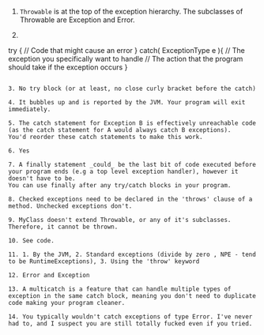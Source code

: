 
  1. `Throwable` is at the top of the exception hierarchy. The subclasses of Throwable are Exception and Error.
  
  2. ```java
  try {
  	// Code that might cause an error
  }
  catch( ExceptionType e ){ // The exception you specifically want to handle
    // The action that the program should take if the exception occurs
  }
  ```
  
  3. No try block (or at least, no close curly bracket before the catch)
  
  4. It bubbles up and is reported by the JVM. Your program will exit immediately.
  
  5. The catch statement for Exception B is effectively unreachable code (as the catch statement for A would always catch B exceptions). 
  You'd reorder these catch statements to make this work.
  
  6. Yes
  
  7. A finally statement _could_ be the last bit of code executed before your program ends (e.g a top level exception handler), however it doesn't have to be.
  You can use finally after any try/catch blocks in your program. 
  
  8. Checked exceptions need to be declared in the 'throws' clause of a method. Unchecked exceptions don't.
  
  9. MyClass doesn't extend Throwable, or any of it's subclasses. Therefore, it cannot be thrown.
  
  10. See code.
  
  11. 1. By the JVM, 2. Standard exceptions (divide by zero , NPE - tend to be RuntimeExceptions), 3. Using the 'throw' keyword
  
  12. Error and Exception
  
  13. A multicatch is a feature that can handle multiple types of exception in the same catch block, meaning you don't need to duplicate code making your program cleaner.
  
  14. You typically wouldn't catch exceptions of type Error. I've never had to, and I suspect you are still totally fucked even if you tried.